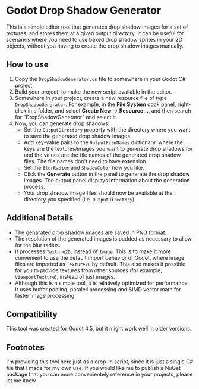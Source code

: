 # Godot Drop Shadow Generator
This is a simple editor tool that generates drop shadow images for a set of textures, and stores them at a given output directory. It can be useful for scenarios where you need to use baked drop shadow sprites in your 2D objects, without you having to create the drop shadow images manually.

## How to use
1. Copy the `DropShadowGenerator.cs` file to somewhere in your Godot C# project.
2. Build your project, to make the new script available in the editor.
3. Somewhere in your project, create a new resource file of type `DropShadowGenerator`. For example, in the **File System** dock panel, right-click in a folder, and select **Create New** -> **Resource...**, and then search for "DropShadowGenerator" and select it.
4. Now, you can generate drop shadows:
    - Set the `OutputDirectory` property with the directory where you want to save the generated drop shadow images.
    - Add key-value pairs to the `OutputFileNames` dictionary, where the keys are the textures/images you want to generate drop shadows for and the values are the file names of the generated drop shadow files. The file names don't need to have extension.
    - Set the `BlurRadius` and `ShadowColor` how you like.
    - Click the **Generate** button in the panel to generate the drop shadow images. The output panel displays information about the generation process.
    - Your drop shadow image files should now be available at the directory you specified (i.e. `OutputDirectory`).

## Additional Details
- The genarated drop shadow images are saved in PNG format.
- The resolution of the generated images is padded as necessary to allow for the blur radius.
- It processes `Texture2D`, instead of `Image`. This is to make it more convenient to use the default import behavior of Godot, where image files are imported as `Texture2D` by default. This also makes it possible for you to provide textures from other sources (for example, `ViewportTexture`), instead of just images.
- Although this is a simple tool, it is relatively optimized for performance. It uses buffer pooling, paralell processing and SIMD vector math for faster image processing.

## Compatibility
This tool was created for Godot 4.5, but it might work well in older versions.

## Footnotes
I'm providing this tool here just as a drop-in script, since it is just a single C# file that I made for my own use. If you would like me to publish a NuGet package that you can more convenientely reference in your projects, please let me know.
